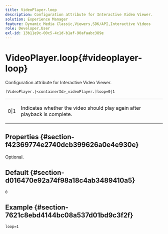 ```yaml
---
title: VideoPlayer.loop
description: Configuration attribute for Interactive Video Viewer.
solution: Experience Manager
feature: Dynamic Media Classic,Viewers,SDK/API,Interactive Videos
role: Developer,User
exl-id: 13b11e9c-00c5-4c1d-b1af-90afaabc389e
---
```

# VideoPlayer.loop{#videoplayer-loop}

Configuration attribute for Interactive Video Viewer.

 `[VideoPlayer.|<containerId>_videoPlayer.]loop=0|1`

<table id="table_C616483932C2482CA9794DDD7313FD7C"> 
 <tbody> 
  <tr> 
   <td colname="col1"> <p> <span class="codeph"> 0|1 </span> </p> </td> 
   <td colname="col2"> <p> Indicates whether the video should play again after playback is complete. </p> </td> 
  </tr> 
 </tbody> 
</table>

## Properties {#section-f42369774e2740dcb399626a0e4e930e}

Optional.

## Default {#section-d016470e92a74f98a18c4ab3489410a5}

`0`

## Example {#section-7621c8ebd4144bc08a537d01bd9c3f2f}

```
loop=1
```
